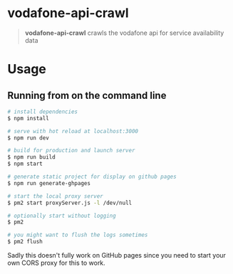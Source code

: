 # vodafone-api-crawl
> **vodafone-api-crawl** crawls the vodafone api for service availability data

# Usage
## Running from on the command line
```bash
# install dependencies
$ npm install

# serve with hot reload at localhost:3000
$ npm run dev

# build for production and launch server
$ npm run build
$ npm start

# generate static project for display on github pages
$ npm run generate-ghpages

# start the local proxy server
$ pm2 start proxyServer.js -l /dev/null

# optionally start without logging
$ pm2 

# you might want to flush the logs sometimes
$ pm2 flush
```

Sadly this doesn't fully work on GitHub pages since you need to start your own CORS proxy for this to work.
